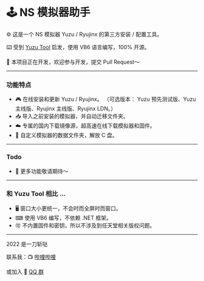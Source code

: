 ﻿# 🕹️ NS 模拟器助手

⚙️ 这是一个 NS 模拟器 Yuzu / Ryujinx 的第三方安装 / 配置工具。

⌨️ 受到 [Yuzu Tool](https://tieba.baidu.com/p/7482949878) 启发，使用 VB6 语言编写，100% 开源。

🚧 本项目正在开发，欢迎参与开发，提交 Pull Request～

---

### 功能特点

- 🎮 在线安装和更新 Yuzu / Ryujinx。
  （可选版本： Yuzu 预先测试版、Yuzu 主线版、Ryujinx 主线版、Ryujinx LDN。）
- 📥 导入之前安装的模拟器，并自动迁移文件夹。
- ☁️ 专属的国内下载镜像源，超高速在线下载模拟器和固件。
- 📂 自定义模拟器的数据文件夹，解放 C 盘。

---

### Todo

- 🧠 更多功能敬请期待～

---

### 和 Yuzu Tool 相比 ...

- 🖥 窗口大小更统一，不会时而全屏时而窗口。
- ⌨ 使用 VB6 编写，不依赖 .NET 框架。
- 🉑 不内置固件和密钥，所以不涉及到任天堂相关版权问题。

---

2022 是一刀斩哒 

联系我：📺 [哔哩哔哩](https://b23.tv/29j35Sc) 

或加入 🐧 [QQ 群](https://jq.qq.com/?_wv=1027&k=nhkM2JMU)
